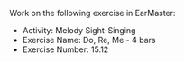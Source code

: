 Work on the following exercise in EarMaster:
- Activity: Melody Sight-Singing
- Exercise Name: Do, Re, Me - 4 bars
- Exercise Number: 15.12
